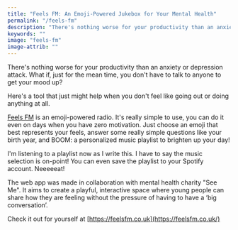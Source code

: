 ```yaml
---
title: "Feels FM: An Emoji-Powered Jukebox for Your Mental Health"
permalink: "/feels-fm"
description: "There's nothing worse for your productivity than an anxiety or depression attack. What do you do when you don't want to do anything or talk to anyone?"
keywords: ""
image: "feels-fm"
image-attrib: ""
---
```


There's nothing worse for your productivity than an anxiety or depression attack. What if, just for the mean time, you don't have to talk to anyone to get your mood up?

Here's a tool that just might help when you don't feel like going out or doing anything at all.<!--more-->

[Feels FM](https://feelsfm.co.uk/) is an emoji-powered radio. It's really simple to use, you can do it even on days when you have zero motivation. Just choose an emoji that best represents your feels, answer some really simple questions like your birth year, and BOOM: a personalized music playlist to brighten up your day! 

I'm listening to a playlist now as I write this. I have to say the music selection is on-point! You can even save the playlist to your Spotify account. Neeeeeat!

The web app was made in collaboration with mental health charity "See Me". It aims to create a playful, interactive space where young people can share how they are feeling without the pressure of having to have a ‘big conversation’.

Check it out for yourself at [https://feelsfm.co.uk](https://feelsfm.co.uk/) 
